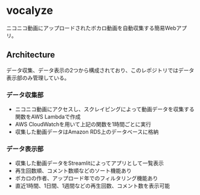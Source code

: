 # vocalyze
ニコニコ動画にアップロードされたボカロ動画を自動収集する簡易Webアプリ。

## Architecture
データ収集、データ表示の2つから構成されており、このレポジトリではデータ表示部のみ管理している。

### データ収集部
* ニコニコ動画にアクセスし、スクレイピングによって動画データを収集する関数をAWS Lambdaで作成
* AWS CloudWatchを用いて上記の関数を1時間ごとに実行
* 収集した動画データはAmazon RDS上のデータベースに格納

### データ表示部
* 収集した動画データをStreamlitによってアプリとして一覧表示
* 再生回数順、コメント数順などのソート機能あり
* ボカロの作者、アップロード年でのフィルタリング機能あり
* 直近1時間、1日間、1週間などの再生回数、コメント数を表示可能
